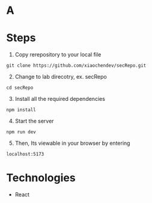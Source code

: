 # A
<!-- Create REACT application that serves a purpose/solves a problem
Fetch Data from a 3rd API
Display data on the DOM
Technologies needed:
    useState OR useReducer - manage state
    useEffect - to automatically fetch data/handle effects
    react-router-dom - simulate 3 pages -->

# Steps
1. Copy rerepository to your local file
```
git clone https://github.com/xiaochendev/secRepo.git
```

2. Change to lab direcotry, ex. secRepo
```
cd secRepo
```

3. Install all the required dependencies
```
npm install
```

4. Start the server
```
npm run dev
```

5. Then, Its viewable in your browser by entering
```
localhost:5173
```

# Technologies
- React

